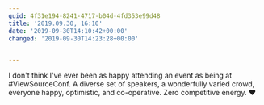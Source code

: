 ```yaml
---
guid: 4f31e194-8241-4717-b04d-4fd353e99d48
title: '2019.09.30, 16:10'
date: '2019-09-30T14:10:42+00:00'
changed: '2019-09-30T14:23:28+00:00'


---
```


I don't think I've ever been as happy attending an event as being at #ViewSourceConf. A diverse set of speakers, a wonderfully varied crowd, everyone happy, optimistic, and co-operative. Zero competitive energy. ♥️
